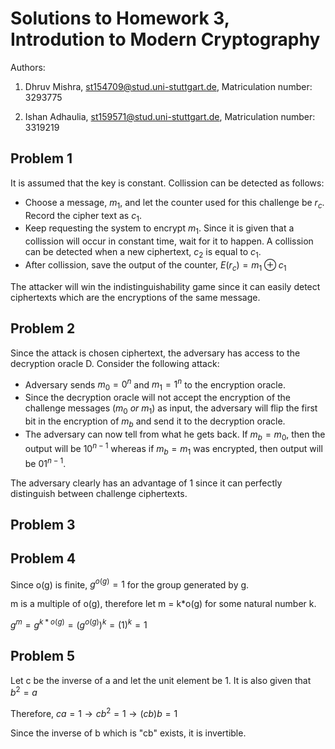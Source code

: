 # Solutions to Homework 3, Introdution to Modern Cryptography
Authors:

1. Dhruv Mishra, st154709@stud.uni-stuttgart.de, Matriculation number: 3293775

2. Ishan Adhaulia, st159571@stud.uni-stuttgart.de, Matriculation number: 3319219


## Problem 1
It is assumed that the key is constant. Collission can be detected as follows:

- Choose a message, $m_1$, and let the counter used for this challenge be $r_c$. Record the cipher text as $c_1$.
- Keep requesting the system to encrypt $m_1$. Since it is given that a collission will occur in constant time, wait for it to happen. A collission can be detected when a new ciphertext, $c_2$ is equal to $c_1$.
- After collission, save the output of the counter, $E(r_c) = m_1 \oplus c_1$

The attacker will win the indistinguishability game since it can easily detect ciphertexts which are the encryptions of the same message.

## Problem 2
Since the attack is chosen ciphertext, the adversary has access to the decryption oracle D. Consider the following attack:

- Adversary sends $m_0 = 0^n$ and $m_1 = 1^n$ to the encryption oracle.
- Since the decryption oracle will not accept the encryption of the challenge messages ($m_0\ or\ m_1$) as input, the adversary will flip the first bit in the encryption of $m_b$ and send it to the decryption oracle.
- The adversary can now tell from what he gets back. If $m_b=m_0$, then the output will be $10^{n-1}$  whereas if $m_b=m_1$ was encrypted, then output will be $01^{n-1}$.

The adversary clearly has an advantage of 1 since it can perfectly distinguish between challenge ciphertexts.

## Problem 3

## Problem 4
Since o(g) is finite, $g^{o(g)} = 1$ for the group generated by g.

m is a multiple of o(g), therefore let m = k*o(g) for some natural number k.

$g^{m} = g^{k*o(g)} = (g^{o(g)})^k = (1)^k = 1$

## Problem 5
Let c be the inverse of a and let the unit element be 1. It is also given that $b^2=a$

Therefore, $ca = 1 \rightarrow cb^2=1 \rightarrow (cb)b = 1$

Since the inverse of b which is "cb" exists, it is invertible.